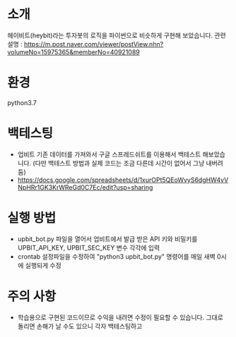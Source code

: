 # 소개

헤이비트(heybit)라는 투자봇의 로직을 파이썬으로 비슷하게 구현해 보았습니다.
관련 설명 : https://m.post.naver.com/viewer/postView.nhn?volumeNo=15975365&memberNo=40921089

# 환경

python3.7

# 백테스팅

- 업비트 기존 데이터를 가져와서 구글 스프레드쉬트를 이용해서 백테스트 해보았습니다. (다만 백테스트 방법과 실제 코드는 조금 다른데 시간이 없어서 그냥 내버려둠)
- https://docs.google.com/spreadsheets/d/1xurOPt5QEoWvyS6dgHW4vVNpHRr1GK3KrWReGd0C7Ec/edit?usp=sharing

# 실행 방법
- upbit_bot.py 파일을 열어서 업비트에서 발급 받은 API 키와 비밀키를 UPBIT_API_KEY, UPBIT_SEC_KEY 변수 각각에 입력
- crontab 설정파일을 수정하여 "python3 upbit_bot.py" 명령어를 매일 새벽 0시에 실행되게 수정

# 주의 사항

- 학습용으로 구현된 코드이므로 수익을 내려면 수정이 필요할 수 있습니다. 그대로 돌리면 손해가 날 수도 있으니 각자 백테스팅하고

